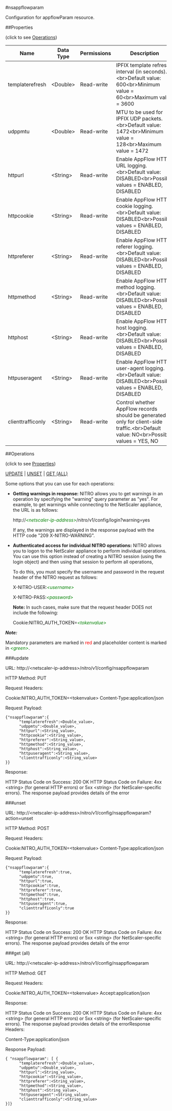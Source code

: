 #nsappflowparam

Configuration for appflowParam resource.


##Properties 
<span>(click to see [Operations](#operations))</span>


<table><thead><tr><th>Name</th><th> Data Type</th><th> Permissions</th><th>Description</th></tr></thead><tbody><tr><td>templaterefresh</td><td>&lt;Double></td><td>Read-write</td><td>IPFIX template refresh interval (in seconds).&lt;br>Default value: 600&lt;br>Minimum value = 60&lt;br>Maximum value = 3600</td><tr><tr><td>udppmtu</td><td>&lt;Double></td><td>Read-write</td><td>MTU to be used for IPFIX UDP packets.&lt;br>Default value: 1472&lt;br>Minimum value = 128&lt;br>Maximum value = 1472</td><tr><tr><td>httpurl</td><td>&lt;String></td><td>Read-write</td><td>Enable AppFlow HTTP URL logging.&lt;br>Default value: DISABLED&lt;br>Possible values = ENABLED, DISABLED</td><tr><tr><td>httpcookie</td><td>&lt;String></td><td>Read-write</td><td>Enable AppFlow HTTP cookie logging.&lt;br>Default value: DISABLED&lt;br>Possible values = ENABLED, DISABLED</td><tr><tr><td>httpreferer</td><td>&lt;String></td><td>Read-write</td><td>Enable AppFlow HTTP referer logging.&lt;br>Default value: DISABLED&lt;br>Possible values = ENABLED, DISABLED</td><tr><tr><td>httpmethod</td><td>&lt;String></td><td>Read-write</td><td>Enable AppFlow HTTP method logging.&lt;br>Default value: DISABLED&lt;br>Possible values = ENABLED, DISABLED</td><tr><tr><td>httphost</td><td>&lt;String></td><td>Read-write</td><td>Enable AppFlow HTTP host logging.&lt;br>Default value: DISABLED&lt;br>Possible values = ENABLED, DISABLED</td><tr><tr><td>httpuseragent</td><td>&lt;String></td><td>Read-write</td><td>Enable AppFlow HTTP user-agent logging.&lt;br>Default value: DISABLED&lt;br>Possible values = ENABLED, DISABLED</td><tr><tr><td>clienttrafficonly</td><td>&lt;String></td><td>Read-write</td><td>Control whether AppFlow records should be generated only for client-side traffic.&lt;br>Default value: NO&lt;br>Possible values = YES, NO</td><tr></tbody></table>
##Operations 
<span>(click to see [Properties](#properties))</span>


[UPDATE](#update) | [UNSET](#unset) | [GET (ALL)](#get-(all))


Some options that you can use for each operations:
<ul><li><p><b>Getting warnings in response:</b> NITRO allows you to get warnings in an operation by specifying the "warning" query parameter as "yes". For example, to get warnings while connecting to the NetScaler appliance, the URL is as follows:</p><p>http://<span style="color:green;font-style:italic;">&lt;netscaler-ip-address&gt;</span>/nitro/v1/config/login?warning=yes</p><p>If any, the warnings are displayed in the response payload with the HTTP code "209 X-NITRO-WARNING".</p></li><li><p><b>Authenticated access for individual NITRO operations:</b> NITRO allows you to logon to the NetScaler appliance to perform individual operations. You can use this option instead of creating a NITRO session (using the login object) and then using that session to perform all operations,</p><p>To do this, you must specify the username and password in the request header of the NITRO request as follows:</p><p>X-NITRO-USER:<span style="color:green;font-style:italic;">&lt;username&gt;</span></p><p>X-NITRO-PASS:<span style="color:green;font-style:italic;">&lt;password&gt;</span></p><p><b>Note:</b> In such cases, make sure that the request header DOES not include the following:</p><p>Cookie:NITRO_AUTH_TOKEN=<span style="color:green;font-style:italic;">&lt;tokenvalue&gt;</span></p></li></ul>



***Note:*** 
Mandatory parameters are marked in <span style="color:#FF0000;">red</span> and placeholder content is marked in <span style="color:green;font-style:italic">&lt;green&gt;</span>.

###update



URL: http://&lt;netscaler-ip-address&gt;/nitro/v1/config/nsappflowparam
HTTP Method: PUT
Request Headers:

Cookie:NITRO_AUTH_TOKEN=&lt;tokenvalue&gt;Content-Type:application/json

Request Payload: ```{"nsappflowparam":{      "templaterefresh":<Double_value>,      "udppmtu":<Double_value>,      "httpurl":<String_value>,      "httpcookie":<String_value>,      "httpreferer":<String_value>,      "httpmethod":<String_value>,      "httphost":<String_value>,      "httpuseragent":<String_value>,      "clienttrafficonly":<String_value>}}```
Response:
HTTP Status Code on Success: 200 OKHTTP Status Code on Failure: 4xx &lt;string&gt; (for general HTTP errors) or 5xx &lt;string&gt; (for NetScaler-specific errors). The response payload provides details of the error


###unset



URL: http://&lt;netscaler-ip-address&gt;/nitro/v1/config/nsappflowparam?action=unset
HTTP Method: POST
Request Headers:

Cookie:NITRO_AUTH_TOKEN=&lt;tokenvalue&gt;Content-Type:application/json

Request Payload: ```{"nsappflowparam":{      "templaterefresh":true,      "udppmtu":true,      "httpurl":true,      "httpcookie":true,      "httpreferer":true,      "httpmethod":true,      "httphost":true,      "httpuseragent":true,      "clienttrafficonly":true}}```
Response:
HTTP Status Code on Success: 200 OKHTTP Status Code on Failure: 4xx &lt;string&gt; (for general HTTP errors) or 5xx &lt;string&gt; (for NetScaler-specific errors). The response payload provides details of the error


###get (all)



URL: http://&lt;netscaler-ip-address&gt;/nitro/v1/config/nsappflowparam
HTTP Method: GET
Request Headers:

Cookie:NITRO_AUTH_TOKEN=&lt;tokenvalue&gt;Accept:application/json

Response:
HTTP Status Code on Success: 200 OKHTTP Status Code on Failure: 4xx &lt;string&gt; (for general HTTP errors) or 5xx &lt;string&gt; (for NetScaler-specific errors). The response payload provides details of the errorResponse Headers:

Content-Type:application/json

Response Payload: ```{ "nsappflowparam": [ {      "templaterefresh":<Double_value>,      "udppmtu":<Double_value>,      "httpurl":<String_value>,      "httpcookie":<String_value>,      "httpreferer":<String_value>,      "httpmethod":<String_value>,      "httphost":<String_value>,      "httpuseragent":<String_value>,      "clienttrafficonly":<String_value>}]}```



